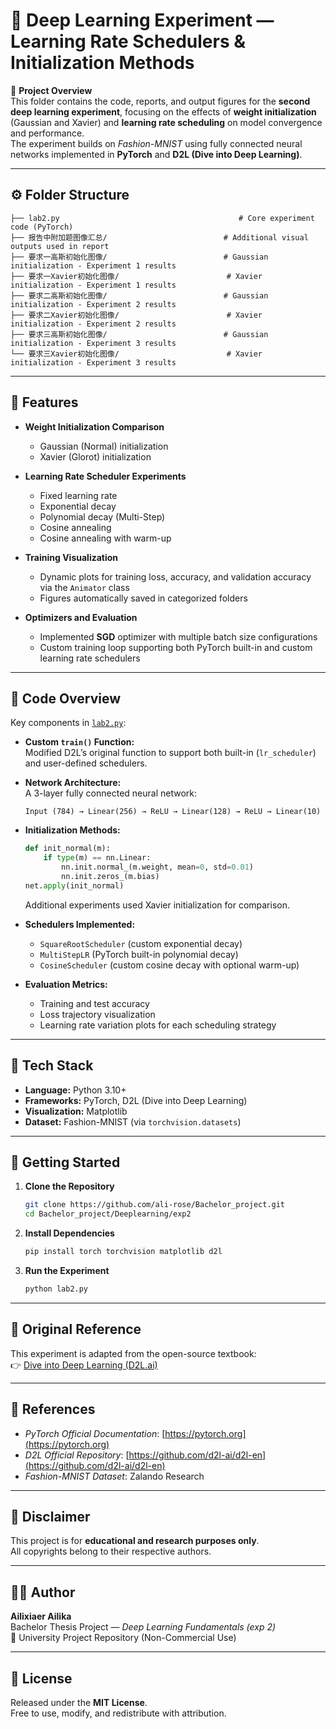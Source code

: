 # 🧠 Deep Learning Experiment — Learning Rate Schedulers & Initialization Methods

📘 **Project Overview**  
This folder contains the code, reports, and output figures for the **second deep learning experiment**, focusing on the effects of **weight initialization** (Gaussian and Xavier) and **learning rate scheduling** on model convergence and performance.  
The experiment builds on *Fashion-MNIST* using fully connected neural networks implemented in **PyTorch** and **D2L (Dive into Deep Learning)**.

---

## ⚙️ Folder Structure

```plaintext
├── lab2.py                                        # Core experiment code (PyTorch)  
├── 报告中附加题图像汇总/                          # Additional visual outputs used in report  
├── 要求一高斯初始化图像/                          # Gaussian initialization - Experiment 1 results  
├── 要求一Xavier初始化图像/                        # Xavier initialization - Experiment 1 results  
├── 要求二高斯初始化图像/                          # Gaussian initialization - Experiment 2 results  
├── 要求二Xavier初始化图像/                        # Xavier initialization - Experiment 2 results  
├── 要求三高斯初始化图像/                          # Gaussian initialization - Experiment 3 results  
└── 要求三Xavier初始化图像/                        # Xavier initialization - Experiment 3 results
```

---

## 🚀 Features

- **Weight Initialization Comparison**
  - Gaussian (Normal) initialization  
  - Xavier (Glorot) initialization  

- **Learning Rate Scheduler Experiments**
  - Fixed learning rate  
  - Exponential decay  
  - Polynomial decay (Multi-Step)  
  - Cosine annealing  
  - Cosine annealing with warm-up  

- **Training Visualization**
  - Dynamic plots for training loss, accuracy, and validation accuracy via the `Animator` class  
  - Figures automatically saved in categorized folders  

- **Optimizers and Evaluation**
  - Implemented **SGD** optimizer with multiple batch size configurations  
  - Custom training loop supporting both PyTorch built-in and custom learning rate schedulers  

---

## 🧩 Code Overview

Key components in [`lab2.py`](./lab2.py):

- **Custom `train()` Function:**  
  Modified D2L’s original function to support both built-in (`lr_scheduler`) and user-defined schedulers.  

- **Network Architecture:**  
  A 3-layer fully connected neural network:  
  ```
  Input (784) → Linear(256) → ReLU → Linear(128) → ReLU → Linear(10)
  ```

- **Initialization Methods:**  
  ```python
  def init_normal(m):
      if type(m) == nn.Linear:
          nn.init.normal_(m.weight, mean=0, std=0.01)
          nn.init.zeros_(m.bias)
  net.apply(init_normal)
  ```
  Additional experiments used Xavier initialization for comparison.

- **Schedulers Implemented:**  
  - `SquareRootScheduler` (custom exponential decay)  
  - `MultiStepLR` (PyTorch built-in polynomial decay)  
  - `CosineScheduler` (custom cosine decay with optional warm-up)  

- **Evaluation Metrics:**  
  - Training and test accuracy  
  - Loss trajectory visualization  
  - Learning rate variation plots for each scheduling strategy  

---

## 🧠 Tech Stack

- **Language:** Python 3.10+  
- **Frameworks:** PyTorch, D2L (Dive into Deep Learning)  
- **Visualization:** Matplotlib  
- **Dataset:** Fashion-MNIST (via `torchvision.datasets`)

---

## 🚀 Getting Started

1. **Clone the Repository**

   ```bash
   git clone https://github.com/ali-rose/Bachelor_project.git
   cd Bachelor_project/Deeplearning/exp2
   ```

2. **Install Dependencies**

   ```bash
   pip install torch torchvision matplotlib d2l
   ```

3. **Run the Experiment**

   ```bash
   python lab2.py
   ```


---

## 🔗 Original Reference

This experiment is adapted from the open-source textbook:  
👉 [Dive into Deep Learning (D2L.ai)](https://d2l.ai)

---

## 📄 References

- *PyTorch Official Documentation*: [https://pytorch.org](https://pytorch.org)  
- *D2L Official Repository*: [https://github.com/d2l-ai/d2l-en](https://github.com/d2l-ai/d2l-en)  
- *Fashion-MNIST Dataset*: Zalando Research  

---

## 🧩 Disclaimer

This project is for **educational and research purposes only**.  
All copyrights belong to their respective authors.

---

## 👨‍💻 Author

**Ailixiaer Ailika**  
Bachelor Thesis Project — *Deep Learning Fundamentals (exp 2)*  
📍 University Project Repository (Non-Commercial Use)

---

## 🪪 License

Released under the **MIT License**.  
Free to use, modify, and redistribute with attribution.
